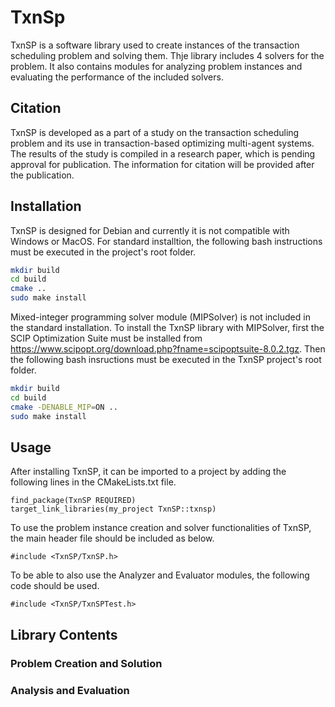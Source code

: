 # TxnSp
TxnSP is a software library used to create instances of the transaction scheduling problem and solving them. Thje library includes 4 solvers for the problem. It also contains modules for analyzing problem instances and evaluating the performance of the included solvers.

## Citation
TxnSP is developed as a part of a study on the transaction scheduling problem and its use in transaction-based optimizing multi-agent systems. The results of the study is compiled in a research paper, which is pending approval for publication. The information for citation will be provided after the publication.

## Installation
TxnSP is designed for Debian and currently it is not compatible with Windows or MacOS. For standard installtion, the following bash instructions must be executed in the project's root folder.

```bash
mkdir build
cd build
cmake ..
sudo make install
```

Mixed-integer programming solver module (MIPSolver) is not included in the standard installation. To install the TxnSP library with MIPSolver, first the SCIP Optimization Suite must be installed from https://www.scipopt.org/download.php?fname=scipoptsuite-8.0.2.tgz. Then the following bash insructions must be executed in the TxnSP project's root folder.


```bash
mkdir build
cd build
cmake -DENABLE_MIP=ON ..
sudo make install
```

## Usage
After installing TxnSP, it can be imported to a project by adding the following lines in the CMakeLists.txt file.

```
find_package(TxnSP REQUIRED)
target_link_libraries(my_project TxnSP::txnsp)
```

To use the problem instance creation and solver functionalities of TxnSP, the main header file should be included as below.

```
#include <TxnSP/TxnSP.h>
```

To be able to also use the Analyzer and Evaluator modules, the following code should be used.

```
#include <TxnSP/TxnSPTest.h>
```

## Library Contents

### Problem Creation and Solution

### Analysis and Evaluation
